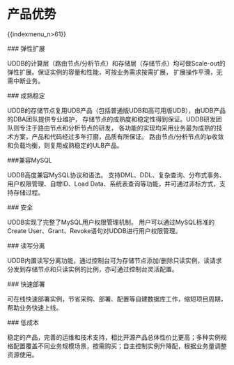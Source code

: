 # 产品优势

{{indexmenu_n>61}}

\#\#\# 弹性扩展

UDDB的计算层（路由节点/分析节点）和存储层（存储节点）均可做Scale-out的弹性扩展。保证实例的容量和性能，可按业务需求按需扩展，
扩展操作平滑，无需中断业务。

\#\#\# 成熟稳定

UDDB的存储节点复用UDB产品（包括普通版UDB和高可用版UDB），由UDB产品的DBA团队提供专业维护，
存储节点的成熟度和稳定性得到保证。UDDB研发团队则专注于路由节点和分析节点的研发，
各功能的实现均采用业务最为成熟的技术方案，产品和代码经过多年打磨，品质有所保证。
路由节点/分析节点的Ip收敛和负载均衡，则复用成熟稳定的ULB产品。

\#\#\#兼容MySQL

UDDB高度兼容MySQL协议和语法。 支持DML、DDL、复杂查询、分布式事务、用户权限管理、自增ID、Load
Data、系统表查询等功能，并可通过非标方式，支持存储过程。

\#\#\# 安全

UDDB实现了完整了MySQL用户权限管理机制。 用户可以通过MySQL标准的Create
User、Grant、Revoke语句对UDDB进行用户权限管理。

\#\#\# 读写分离

UDDB内置读写分离功能，通过控制台可为存储节点添加/删除只读实例，读请求分发到存储节点和只读实例的比例，亦可通过控制台灵活配置。

\#\#\# 快速部署

可在线快速部署实例，节省采购、部署、配置等自建数据库工作，缩短项目周期，帮助业务快速上线。

\#\#\# 低成本

稳定的产品，完善的运维和技术支持，相比开源产品总体性价比更高；多种实例规格配置覆盖不同业务规模场景，按需购买；自主控制实例升降配，根据业务量调整资源使用。
